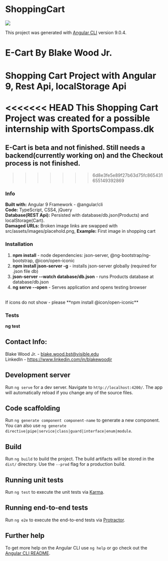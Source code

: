 # ShoppingCart

![](e-cart.gif.gif)

This project was generated with [Angular CLI](https://github.com/angular/angular-cli) version 9.0.4.

# E-Cart By Blake Wood Jr.
Shopping Cart Project with Angular 9, Rest Api, localStorage Api <br>
<br>
<<<<<<< HEAD
This Shopping Cart Project was created for a possible internship with SportsCompass.dk <br>
=======
## E-Cart is beta and not finished.  Still needs a backend(currently working on) and the Checkout process is not finished.
>>>>>>> 6d8e3fe5e89f27b63d75fc865431655149392869

### Info
**Built with:** Angular 9 Framework - @angular/cli <br>
**Code:** TypeScript, CSS4, jQuery <br>
**Database(REST Api):** Persisted with database/db.json(Products) and localStorage(Cart). <br>
**Damaged URLs:** Broken image links are swapped with src/assets/images/placehold.png, **Example:** First image in shopping cart 

### Installation
1. **npm install** - node dependencies: json-server, @ng-bootstrap/ng-bootstrap, @icon/open-iconic
2. **npm install json-server -g** - installs json-server globally (required for .json file db)
3. **json-server --watch database/db.json** - runs Products database at database/db.json
4. **ng serve --open** - Serves application and opens testing browser
<br>
If icons do not show - please **npm install @icon/open-iconic**

### Tests
**ng test**

## Contact Info: 
Blake Wood Jr. - blake.wood.bst@visible.edu<br>
LinkedIn - https://www.linkedin.com/in/blakewoodjr<br>


## Development server

Run `ng serve` for a dev server. Navigate to `http://localhost:4200/`. The app will automatically reload if you change any of the source files.

## Code scaffolding

Run `ng generate component component-name` to generate a new component. You can also use `ng generate directive|pipe|service|class|guard|interface|enum|module`.

## Build

Run `ng build` to build the project. The build artifacts will be stored in the `dist/` directory. Use the `--prod` flag for a production build.

## Running unit tests

Run `ng test` to execute the unit tests via [Karma](https://karma-runner.github.io).

## Running end-to-end tests

Run `ng e2e` to execute the end-to-end tests via [Protractor](http://www.protractortest.org/).

## Further help

To get more help on the Angular CLI use `ng help` or go check out the [Angular CLI README](https://github.com/angular/angular-cli/blob/master/README.md).
